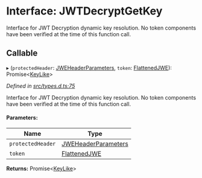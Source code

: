 # Interface: JWTDecryptGetKey

Interface for JWT Decryption dynamic key resolution.
No token components have been verified at the time of this function call.

## Callable

▸ (`protectedHeader`: [JWEHeaderParameters](_types_d_.jweheaderparameters.md), `token`: [FlattenedJWE](_types_d_.flattenedjwe.md)): Promise\<[KeyLike](../types/_types_d_.keylike.md)>

*Defined in [src/types.d.ts:75](https://github.com/panva/jose/blob/v3.3.1/src/types.d.ts#L75)*

Interface for JWT Decryption dynamic key resolution.
No token components have been verified at the time of this function call.

#### Parameters:

Name | Type |
------ | ------ |
`protectedHeader` | [JWEHeaderParameters](_types_d_.jweheaderparameters.md) |
`token` | [FlattenedJWE](_types_d_.flattenedjwe.md) |

**Returns:** Promise\<[KeyLike](../types/_types_d_.keylike.md)>
